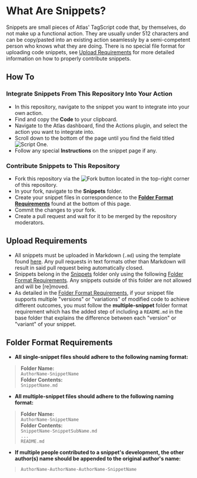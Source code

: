 # What Are Snippets?
Snippets are small pieces of Atlas' TagScript code that, by themselves, do not make up a functional action. They are usually under 512 characters and can be copy/pasted into an existing action seamlessly by a semi-competent person who knows what they are doing. There is no special file format for uploading code snippets, see [Upload Requirements](https://github.com/atlasbot/community-actions/Snippets#upload-requirements) for more detailed information on how to properly contribute snippets.

## How To

### Integrate Snippets From This Repository Into Your Action
* In this repository, navigate to the snippet you want to integrate into your own action.
* Find and copy the **Code** to your clipboard.
* Navigate to the Atlas dashboard, find the Actions plugin, and select the action you want to integrate into.
* Scroll down to the bottom of the page until you find the field titled ![Script One](https://i.imgur.com/RONF7h2.png).
* Follow any special **Instructions** on the snippet page if any.

### Contribute Snippets to This Repository
* Fork this repository via the ![Fork](https://i.imgur.com/oazJQxh.png) button located in the top-right corner of this repository.
* In your fork, navigate to the **Snippets** folder.
* Create your snippet files in correspondence to the **[Folder Format Requirements](https://github.com/atlasbot/community-actions/Snippets#folder-format-requirements)** found at the bottom of this page.
* Commit the changes to your fork.
* Create a pull request and wait for it to be merged by the repository moderators.

## Upload Requirements
* All snippets must be uploaded in Markdown (`.md`) using the template found [here](https://pastebin.com/raw/upQpJk0q). Any pull requests in text formats other than Markdown will result in said pull request being automatically closed.
* Snippets belong in the [Snippets](https://github.com/atlasbot/community-actions/Snippets) folder only using the following [Folder Format Requirements](https://github.com/atlasbot/community-actions/Snippets#folder-format-requirements). Any snippets outside of this folder are not allowed and will be [re]moved.
* As detailed in the [Folder Format Requirements](https://github.com/atlasbot/community-actions/Snippets#folder-format-requirements), if your snippet file supports multiple "versions" or "variations" of modified code to achieve different outcomes, you must follow the **multiple-snippet** folder format requirement which has the added step of including a `README.md` in the base folder that explains the difference between each "version" or "variant" of your snippet.

## Folder Format Requirements
* **All single-snippet files should adhere to the following naming format:**
>**Folder Name:**    
>`AuthorName-SnippetName`    
>**Folder Contents:**    
>`SnippetName.md`
* **All multiple-snippet files should adhere to the following naming format:**
>**Folder Name:**    
>`AuthorName-SnippetName`    
>**Folder Contents:**    
>`SnippetName-SnippetSubName.md`      
>`...`    
>`README.md`
* **If multiple people contributed to a snippet's development, the other author(s) name should be appended to the original author's name:**
>`AuthorName-AuthorName-AuthorName-SnippetName`
